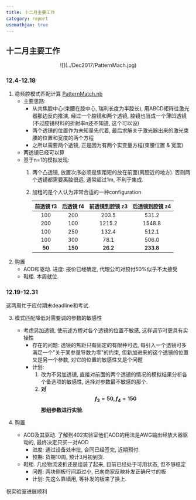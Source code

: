 ```yaml
---
title: 十二月主要工作
category: report
usemathjax: true
---
```


## 十二月主要工作

<center>
![](../Dec2017/PatternMach.jpg)
</center>

### 12.4-12.18
1. 稳频腔模式匹配计算 [PatternMatch.nb](FreqLock/PatternMatch.nb)
	* 主要思路:
		* 从共焦腔中心(束腰在腔中心, 瑞利长度为半腔长), 用ABCD矩阵往激光器那边反向推演, 经过一个腔镜和两个透镜, 腔镜也当成一个薄凹透镜(不过腔镜材料的折射率n还不知道, 这个可以设)
		* 两个透镜的位置作为未知量先代着, 最后求解关于激光器出来的激光束腰的位置和宽度的两个方程
		* 之所以需要两个透镜, 正是因为有两个实变量方程(束腰位置 & 宽度)
	* 两透镜已经可以算
	* 基于n=1的模拟发现:
		1. 两个凸透镜, 放置次序必须是焦距短的放在前面(离腔近的地方). 否则两个透镜都需要离腔很远, 通常超过1m, 不利于集成.
		2. 加粗的是个人认为非常合适的一种configuration
		   
		   | 前透镜 f3 | 后透镜 f4 | 前透镜到腔镜 z3 | 后透镜到腔镜 z4 |
		   | :----: | :----: | :----: | :----: |
		   | 100       | 200       | 203.5           | 531.2           |
		   | 200       | 100       | 1215.2          | 1548.8          |
		   | 100       | 250       | 132.4           | 512.1           |
		   | 100       | 300       | 78.1            | 506.0           |
		   | **50**    | **150**   |**26.2**         | **233.8**       |
2. 购置
	* AOD和驱动. 进度: 报价已经确定, 代理公司对预付50%似乎不太接受
	* 鞋柜. 本周就位.

### 12.19-12.31 
这两周忙于应付期末deadline和考试.

3. 模式匹配降低对需要调的参数的敏感性
	* 考虑另加透镜, 使前述方程对各个透镜的位置不敏感, 这样调节时更具有实操性
		* 存在的问题: 透镜的焦距只有固定的有限种可选, 每引入一个透镜可多满足一个"关于某参量导数为零"的约束, 但新加进来的这个透镜的位置又是另一个参数, 对它的位置的敏感性又是个问题
		* 计划: 
			1. 改为不另加透镜, 直接对前面的两个透镜的情况的模拟结果分析各个备选项的敏感性, 选择对参数最不敏感的那个.
			2. **对$$f_3=50, f_4=150$$那组参数进行实验**.

4. 购置
	* AOD及其驱动. 了解到402实验室他们AOD的用法是AWG输出经放大器驱动的, 最终决定只买一对AOD
		* 进度: 通过设备处审批, 合同已经签完, 近期预付. 
		* 预期: 货期10周, 预计3月初到货.
	* 鞋柜. 几经物流波折还是组装了起来, 目前已经处于可用状态, 但不够稳定
		* 问题: 两块侧板行间距过小, 已向商家反映补发正确尺寸的板
		* 计划: 先这么靠墙用, 等补发的板来了换上.

祝实验室进展顺利